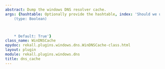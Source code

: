 ```yaml
---
abstract: Dump the windows DNS resolver cache.
args: {hashtable: Optionally provide the hashtable, index: 'Should we use the index
    (type: Boolean)



    * Default: True'}
class_name: WinDNSCache
epydoc: rekall.plugins.windows.dns.WinDNSCache-class.html
layout: plugin
module: rekall.plugins.windows.dns
title: dns_cache
---
```


